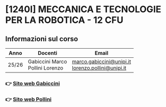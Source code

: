 
# [1240I] MECCANICA E TECNOLOGIE PER LA ROBOTICA - 12 CFU

## Informazioni sul corso

|Anno|Docenti|Email|
|-|-|-|
|25/26|Gabiccini Marco<br>Pollini Lorenzo|<marco.gabiccini@unipi.it><br><lorenzo.pollini@unipi.it>|

### :point_right: [Sito web Gabiccini](http://www.dimnp.unipi.it/gabiccini-m/)

### :point_right: [Sito web Pollini](https://people.unipi.it/lorenzo_pollini/)
